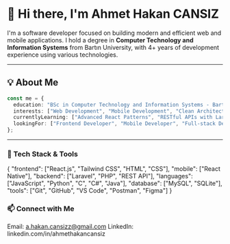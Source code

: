 # 👋 Hi there, I'm Ahmet Hakan CANSIZ

I'm a software developer focused on building modern and efficient web and mobile applications. I hold a degree in **Computer Technology and Information Systems** from Bartın University, with 4+ years of development experience using various technologies.

---

## 💡 About Me

```ts
const me = {
  education: "BSc in Computer Technology and Information Systems - Bartın University",
  interests: ["Web Development", "Mobile Development", "Clean Architecture", "UI/UX"],
  currentlyLearning: ["Advanced React Patterns", "RESTful APIs with Laravel", "Mobile Animations"],
  lookingFor: ["Frontend Developer", "Mobile Developer", "Full-stack Developer"]
};
```
---

### 🔧 Tech Stack & Tools
{
  "frontend": ["React.js", "Tailwind CSS", "HTML", "CSS"],
  "mobile": ["React Native"],
  "backend": ["Laravel", "PHP", "REST API"],
  "languages": ["JavaScript", "Python", "C", "C#", "Java"],
  "database": ["MySQL", "SQLite"],
  "tools": ["Git", "GitHub", "VS Code", "Postman", "Figma"]
}

### 📫 Connect with Me
Email: a.hakan.cansizz@gmail.com
LinkedIn: linkedin.com/in/ahmethakancansiz
